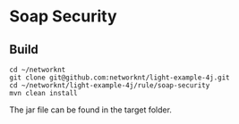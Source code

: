 # Soap Security

## Build

```
cd ~/networknt
git clone git@github.com:networknt/light-example-4j.git
cd ~/networknt/light-example-4j/rule/soap-security
mvn clean install
```

The jar file can be found in the target folder.
